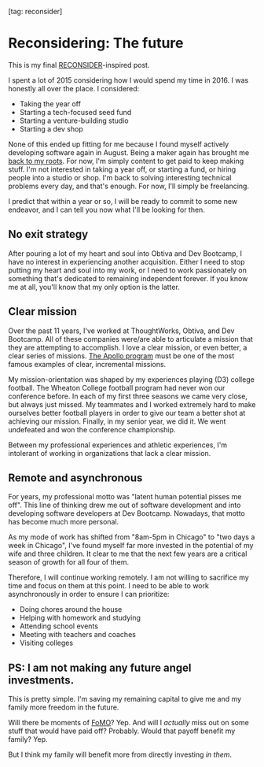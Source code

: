 [tag: reconsider]

# Reconsidering: The future

This is my final [RECONSIDER](https://signalvnoise.com/posts/3972-reconsider)-inspired post.

I spent a lot of 2015 considering how I would spend my time in 2016. I was honestly all over the place. I considered:

* Taking the year off
* Starting a tech-focused seed fund
* Starting a venture-building studio
* Starting a dev shop

None of this ended up fitting for me because I found myself actively developing software again in August. Being a maker again has brought me [back to my roots](back). For now, I'm simply content to get paid to keep making stuff. I'm not interested in taking a year off, or starting a fund, or hiring people into a studio or shop. I'm back to solving interesting technical problems every day, and that's enough. For now, I'll simply be freelancing.

I predict that within a year or so, I will be ready to commit to some new endeavor, and I can tell you now what I'll be looking for then.

## No exit strategy

After pouring a lot of my heart and soul into Obtiva and Dev Bootcamp, I have no interest in experiencing another acquisition. Either I need to stop putting my heart and soul into my work, or I need to work passionately on something that's dedicated to remaining independent forever. If you know me at all, you'll know that my only option is the latter.

## Clear mission

Over the past 11 years, I've worked at ThoughtWorks, Obtiva, and Dev Bootcamp. All of these companies were/are able to articulate a mission that they are attempting to accomplish. I love a clear mission, or even better, a clear series of missions. [The Apollo program](https://en.wikipedia.org/wiki/Apollo_program) must be one of the most famous examples of clear, incremental missions.

My mission-orientation was shaped by my experiences playing (D3) college football. The Wheaton College football program had never won our conference before. In each of my first three seasons we came very close, but always just missed. My teammates and I worked extremely hard to make ourselves better football players in order to give our team a better shot at achieving our mission. Finally, in my senior year, we did it. We went undefeated and won the conference championship.

Between my professional experiences and athletic experiences, I'm intolerant of working in organizations that lack a clear mission.

## Remote and asynchronous

For years, my professional motto was "latent human potential pisses me off". This line of thinking drew me out of software development and into developing software developers at Dev Bootcamp. Nowadays, that motto has become much more personal.

As my mode of work has shifted from "8am-5pm in Chicago" to "two days a week in Chicago", I've found myself far more invested in the potential of my wife and three children. It clear to me that the next few years are a critical season of growth for all four of them.

Therefore, I will continue working remotely. I am not willing to sacrifice my time and focus on them at this point. I need to be able to work asynchronously in order to ensure I can prioritize:

* Doing chores around the house
* Helping with homework and studying
* Attending school events
* Meeting with teachers and coaches
* Visiting colleges

## PS: I am not making any future angel investments.

This is pretty simple. I'm saving my remaining capital to give me and my family more freedom in the future.

Will there be moments of [FoMO](https://en.wikipedia.org/wiki/Fear_of_missing_out)? Yep. And will I *actually* miss out on some stuff that would have paid off? Probably. Would that payoff benefit my family? Yep.

But I think my family will benefit more from directly investing *in them*.

